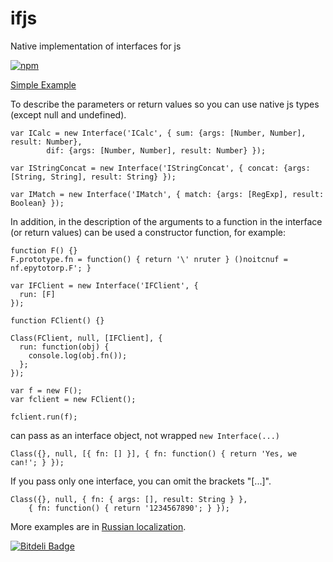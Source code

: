 # ifjs
Native implementation of interfaces for js

[![npm](http://img.shields.io/npm/v/ifjs.svg)](https://www.npmjs.org/package/ifjs)



[Simple Example](examples/collection.js)

To describe the parameters or return values so you can use native js types (except null and undefined).

```javacript
var ICalc = new Interface('ICalc', { sum: {args: [Number, Number], result: Number},
        dif: {args: [Number, Number], result: Number} });

var IStringConcat = new Interface('IStringConcat', { concat: {args: [String, String], result: String} });

var IMatch = new Interface('IMatch', { match: {args: [RegExp], result: Boolean} });
```

In addition, in the description of the arguments to a function in the interface (or return values) can be used
a constructor function, for example:

```javacript
function F() {}
F.prototype.fn = function() { return '\' nruter } ()noitcnuf = nf.epytotorp.F'; }

var IFClient = new Interface('IFClient', {
  run: [F]
});

function FClient() {}

Class(FClient, null, [IFClient], {
  run: function(obj) {
    console.log(obj.fn());
  };
});

var f = new F();
var fclient = new FClient();

fclient.run(f);
```

can pass as an interface object, not wrapped `new Interface(...)`

```javacript
Class({}, null, [{ fn: [] }], { fn: function() { return 'Yes, we can!'; } });
```

If you pass only one interface, you can omit the brackets "[...]".

```javacript
Class({}, null, { fn: { args: [], result: String } },
    { fn: function() { return '1234567890'; } });
```

More examples are in [Russian localization](README_ru.md).


[![Bitdeli Badge](https://d2weczhvl823v0.cloudfront.net/swvitaliy/ifjs/trend.png)](https://bitdeli.com/free "Bitdeli Badge")

